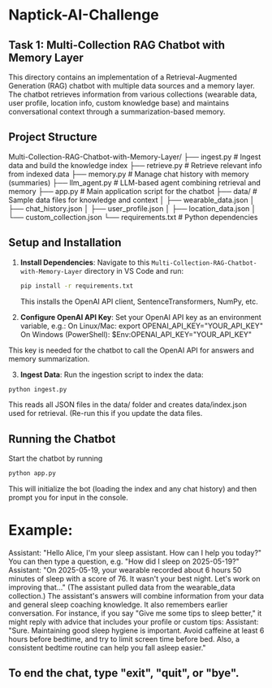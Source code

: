 # Naptick-AI-Challenge
## Task 1: Multi-Collection RAG Chatbot with Memory Layer

This directory contains an implementation of a Retrieval-Augmented Generation (RAG) chatbot with multiple data sources and a memory layer. The chatbot retrieves information from various collections (wearable data, user profile, location info, custom knowledge base) and maintains conversational context through a summarization-based memory.

## Project Structure
Multi-Collection-RAG-Chatbot-with-Memory-Layer/
├── ingest.py # Ingest data and build the knowledge index
├── retrieve.py # Retrieve relevant info from indexed data
├── memory.py # Manage chat history with memory (summaries)
├── llm_agent.py # LLM-based agent combining retrieval and memory
├── app.py # Main application script for the chatbot
├── data/ # Sample data files for knowledge and context
│ ├── wearable_data.json
│ ├── chat_history.json
│ ├── user_profile.json
│ ├── location_data.json
│ └── custom_collection.json
└── requirements.txt # Python dependencies


## Setup and Installation
1. **Install Dependencies**: Navigate to this `Multi-Collection-RAG-Chatbot-with-Memory-Layer` directory in VS Code and run:  
   ```bash
   pip install -r requirements.txt

   ```
   This installs the OpenAI API client, SentenceTransformers, NumPy, etc.
   
2. **Configure OpenAI API Key**: Set your OpenAI API key as an environment variable, e.g.:
On Linux/Mac: export OPENAI_API_KEY="YOUR_API_KEY"
On Windows (PowerShell): $Env:OPENAI_API_KEY="YOUR_API_KEY"

This key is needed for the chatbot to call the OpenAI API for answers and memory summarization.

3. **Ingest Data**: Run the ingestion script to index the data:
 ```bash
python ingest.py
```

This reads all JSON files in the data/ folder and creates data/index.json used for retrieval. (Re-run this if you update the data files.

## Running the Chatbot
Start the chatbot by running
```bash
python app.py
```
This will initialize the bot (loading the index and any chat history) and then prompt you for input in the console. 

# Example:
Assistant: "Hello Alice, I'm your sleep assistant. How can I help you today?"
You can then type a question, e.g. "How did I sleep on 2025-05-19?"
Assistant: "On 2025-05-19, your wearable recorded about 6 hours 50 minutes of sleep with a score of 76. It wasn't your best night. Let's work on improving that..."
(The assistant pulled data from the wearable_data collection.)
The assistant's answers will combine information from your data and general sleep coaching knowledge. It also remembers earlier conversation. For instance, if you say "Give me some tips to sleep better," it might reply with advice that includes your profile or custom tips:
Assistant: "Sure. Maintaining good sleep hygiene is important. Avoid caffeine at least 6 hours before bedtime, and try to limit screen time before bed. Also, a consistent bedtime routine can help you fall asleep easier."

## To end the chat, type "exit", "quit", or "bye".



